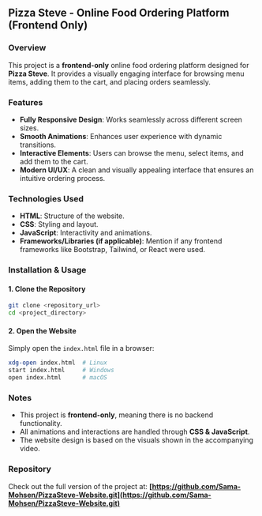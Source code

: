 ## Pizza Steve - Online Food Ordering Platform (Frontend Only)

### Overview
This project is a **frontend-only** online food ordering platform designed for **Pizza Steve**. It provides a visually engaging interface for browsing menu items, adding them to the cart, and placing orders seamlessly.

### Features
- **Fully Responsive Design**: Works seamlessly across different screen sizes.
- **Smooth Animations**: Enhances user experience with dynamic transitions.
- **Interactive Elements**: Users can browse the menu, select items, and add them to the cart.
- **Modern UI/UX**: A clean and visually appealing interface that ensures an intuitive ordering process.

### Technologies Used
- **HTML**: Structure of the website.
- **CSS**: Styling and layout.
- **JavaScript**: Interactivity and animations.
- **Frameworks/Libraries (if applicable)**: Mention if any frontend frameworks like Bootstrap, Tailwind, or React were used.

### Installation & Usage
#### 1. Clone the Repository
```bash
git clone <repository_url>
cd <project_directory>
```

#### 2. Open the Website
Simply open the `index.html` file in a browser:
```bash
xdg-open index.html  # Linux
start index.html     # Windows
open index.html      # macOS
```

### Notes
- This project is **frontend-only**, meaning there is no backend functionality.
- All animations and interactions are handled through **CSS & JavaScript**.
- The website design is based on the visuals shown in the accompanying video.

### Repository
Check out the full version of the project at: **[https://github.com/Sama-Mohsen/PizzaSteve-Website.git](https://github.com/Sama-Mohsen/PizzaSteve-Website.git)**

